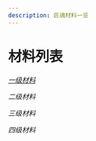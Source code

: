 ```yaml
---
description: 匠魂材料一览
---
```


# 材料列表

[_一级材料_](https://technological-innovation.gitbook.io/gong-jiang-ji-yi-ge-xin/cai-liao-lie-biao/yi-ji-cai-liao)

_二级材料_

_三级材料_

_四级材料_
